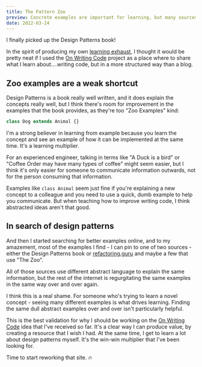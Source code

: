 ```yaml
---
title: The Pattern Zoo
preview: Concrete examples are important for learning, but many sources are missing good real-world design pattern examples.
date: 2022-03-24 
---
```


I finally picked up the Design Patterns book!

In the spirit of producing my own [learning exhaust](/begin-again), I thought it would be pretty neat if I used the [On Writing Code](https://onwritingcode.com) project as a place where to share what I learn about....writing code, but in a more structured way than a blog.

## Zoo examples are a weak shortcut

Design Patterns is a book really well written, and it does explain the concepts really well, but I think there's room for improvement in the examples that the book provides, as they're too "Zoo Examples" kind:

```ts
class Dog extends Animal {}
```

I'm a strong believer in learning from example because you learn the concept and see an example of how it can be implemented at the same time. It's a learning multiplier.

For an experienced engineer, talking in terms like "A Duck is a bird" or "Coffee Order may have many types of coffee" might seem easier, but I think it's only easier for someone to communicate information outwards, not for the person consuming that information.

Examples like `class Animal` seem just fine if you're explaining a new concept to a colleague and you need to use a quick, dumb example to help you communicate. But when teaching how to improve writing code, I think abstracted ideas aren't that good.

## In search of design patterns

And then I started searching for better examples online, and to my amazement, most of the examples I find - I can pin to one of two sources - either the Design Patterns book or [refactoring.guru](https://refactoring.guru) and maybe a few that use "The Zoo".

All of those sources use different abstract language to explain the same information, but the rest of the internet is regurgitating the same examples in the same way over and over again.
 
I think this is a real shame. For someone who's trying to learn a novel concept - seeing many different examples is what drives learning. Finding the same dull abstract examples over and over isn't particularly helpful. 
 
This is the best validation for why I should be working on the [On Writing Code](https://onwritingcode.com) idea that I've received so far. It's a clear way I can produce value, by creating a resource that I wish I had. At the same time, I get to learn a lot about design patterns myself. It's the win-win multiplier that I've been looking for.

Time to start reworking that site. 🔥
 
 

